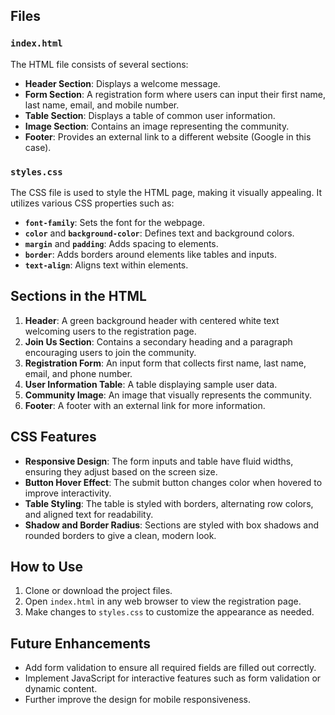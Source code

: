
## Files

### `index.html`
The HTML file consists of several sections:
- **Header Section**: Displays a welcome message.
- **Form Section**: A registration form where users can input their first name, last name, email, and mobile number.
- **Table Section**: Displays a table of common user information.
- **Image Section**: Contains an image representing the community.
- **Footer**: Provides an external link to a different website (Google in this case).

### `styles.css`
The CSS file is used to style the HTML page, making it visually appealing. It utilizes various CSS properties such as:
- **`font-family`**: Sets the font for the webpage.
- **`color`** and **`background-color`**: Defines text and background colors.
- **`margin`** and **`padding`**: Adds spacing to elements.
- **`border`**: Adds borders around elements like tables and inputs.
- **`text-align`**: Aligns text within elements.

## Sections in the HTML

1. **Header**: A green background header with centered white text welcoming users to the registration page.
2. **Join Us Section**: Contains a secondary heading and a paragraph encouraging users to join the community.
3. **Registration Form**: An input form that collects first name, last name, email, and phone number.
4. **User Information Table**: A table displaying sample user data.
5. **Community Image**: An image that visually represents the community.
6. **Footer**: A footer with an external link for more information.

## CSS Features

- **Responsive Design**: The form inputs and table have fluid widths, ensuring they adjust based on the screen size.
- **Button Hover Effect**: The submit button changes color when hovered to improve interactivity.
- **Table Styling**: The table is styled with borders, alternating row colors, and aligned text for readability.
- **Shadow and Border Radius**: Sections are styled with box shadows and rounded borders to give a clean, modern look.

## How to Use

1. Clone or download the project files.
2. Open `index.html` in any web browser to view the registration page.
3. Make changes to `styles.css` to customize the appearance as needed.

## Future Enhancements

- Add form validation to ensure all required fields are filled out correctly.
- Implement JavaScript for interactive features such as form validation or dynamic content.
- Further improve the design for mobile responsiveness.

